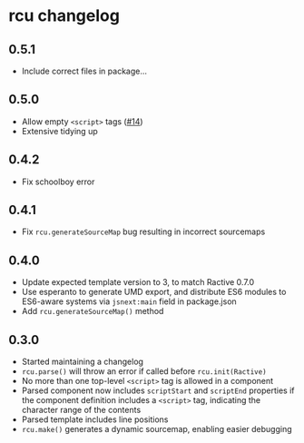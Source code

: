 # rcu changelog

## 0.5.1

* Include correct files in package...

## 0.5.0

* Allow empty `<script>` tags ([#14](https://github.com/ractivejs/rcu/issues/14))
* Extensive tidying up

## 0.4.2

* Fix schoolboy error

## 0.4.1

* Fix `rcu.generateSourceMap` bug resulting in incorrect sourcemaps

## 0.4.0

* Update expected template version to 3, to match Ractive 0.7.0
* Use esperanto to generate UMD export, and distribute ES6 modules to ES6-aware systems via `jsnext:main` field in package.json
* Add `rcu.generateSourceMap()` method

## 0.3.0

* Started maintaining a changelog
* `rcu.parse()` will throw an error if called before `rcu.init(Ractive)`
* No more than one top-level `<script>` tag is allowed in a component
* Parsed component now includes `scriptStart` and `scriptEnd` properties if the component definition includes a `<script>` tag, indicating the character range of the contents
* Parsed template includes line positions
* `rcu.make()` generates a dynamic sourcemap, enabling easier debugging
